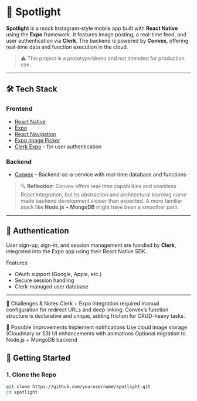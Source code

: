 # 📸 Spotlight

**Spotlight** is a mock Instagram-style mobile app built with **React Native** using the **Expo** framework. It features image posting, a real-time feed, and user authentication via **Clerk**. The backend is powered by **Convex**, offering real-time data and function execution in the cloud.

> ⚠️ This project is a prototype/demo and not intended for production use.

---

## 🛠️ Tech Stack

### Frontend
- [React Native](https://reactnative.dev/)
- [Expo](https://expo.dev/)
- [React Navigation](https://reactnavigation.org/)
- [Expo Image Picker](https://docs.expo.dev/versions/latest/sdk/imagepicker/)
- [Clerk Expo](https://clerk.com/docs/expo/overview) – for user authentication

### Backend
- [Convex](https://convex.dev/) – Backend-as-a-service with real-time database and functions

> 🔍 **Reflection**: Convex offers real-time capabilities and seamless React integration, but its abstraction and architectural learning curve made backend development slower than expected. A more familiar stack like **Node.js + MongoDB** might have been a smoother path.

---

## 🔐 Authentication

User sign-up, sign-in, and session management are handled by **Clerk**, integrated into the Expo app using their React Native SDK.

Features:
- OAuth support (Google, Apple, etc.)
- Secure session handling
- Clerk-managed user database

---
🧠 Challenges & Notes
Clerk + Expo integration required manual configuration for redirect URLs and deep linking.
Convex’s function structure is declarative and unique, adding friction for CRUD-heavy tasks.


🧭  Possible improvements
Implement notifications
 Use cloud image storage (Cloudinary or S3)
 UI enhancements with animations
 Optional migration to Node.js + MongoDB backend

## 🚀 Getting Started

### 1. Clone the Repo

```bash
git clone https://github.com/yourusername/spotlight.git
cd spotlight

